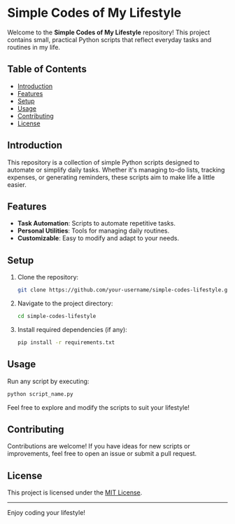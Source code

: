 # Simple Codes of My Lifestyle

Welcome to the **Simple Codes of My Lifestyle** repository! This project contains small, practical Python scripts that reflect everyday tasks and routines in my life.

## Table of Contents
- [Introduction](#introduction)
- [Features](#features)
- [Setup](#setup)
- [Usage](#usage)
- [Contributing](#contributing)
- [License](#license)

## Introduction
This repository is a collection of simple Python scripts designed to automate or simplify daily tasks. Whether it's managing to-do lists, tracking expenses, or generating reminders, these scripts aim to make life a little easier.

## Features
- **Task Automation**: Scripts to automate repetitive tasks.
- **Personal Utilities**: Tools for managing daily routines.
- **Customizable**: Easy to modify and adapt to your needs.

## Setup
1. Clone the repository:
    ```bash
    git clone https://github.com/your-username/simple-codes-lifestyle.git
    ```
2. Navigate to the project directory:
    ```bash
    cd simple-codes-lifestyle
    ```
3. Install required dependencies (if any):
    ```bash
    pip install -r requirements.txt
    ```

## Usage
Run any script by executing:
```bash
python script_name.py
```
Feel free to explore and modify the scripts to suit your lifestyle!

## Contributing
Contributions are welcome! If you have ideas for new scripts or improvements, feel free to open an issue or submit a pull request.

## License
This project is licensed under the [MIT License](LICENSE).

---
Enjoy coding your lifestyle!